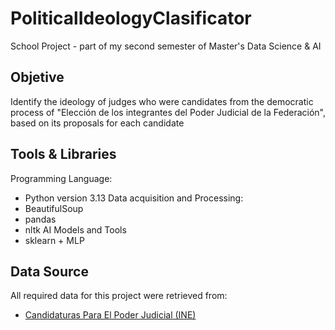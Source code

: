 # PoliticalIdeologyClasificator
School Project - part of my second semester of Master's Data Science &amp; AI

## Objetive
Identify the ideology of judges who were candidates from the democratic process of "Elección de los integrantes del Poder Judicial de la Federación", based on its proposals for each candidate

## Tools & Libraries
Programming Language:
- Python version 3.13
Data acquisition and Processing:
- BeautifulSoup
- pandas
- nltk
AI Models and Tools
- sklearn + MLP

## Data Source
All required data for this project were retrieved from:
- [Candidaturas Para El Poder Judicial (INE)](https://candidaturaspoderjudicial.ine.mx)
